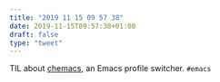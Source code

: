 ```yaml
---
title: "2019 11 15 09 57 38"
date: 2019-11-15T09:57:38+01:00
draft: false
type: "tweet"
---
```

TIL about [chemacs](https://github.com/plexus/chemacs), an Emacs profile switcher. `#emacs`
